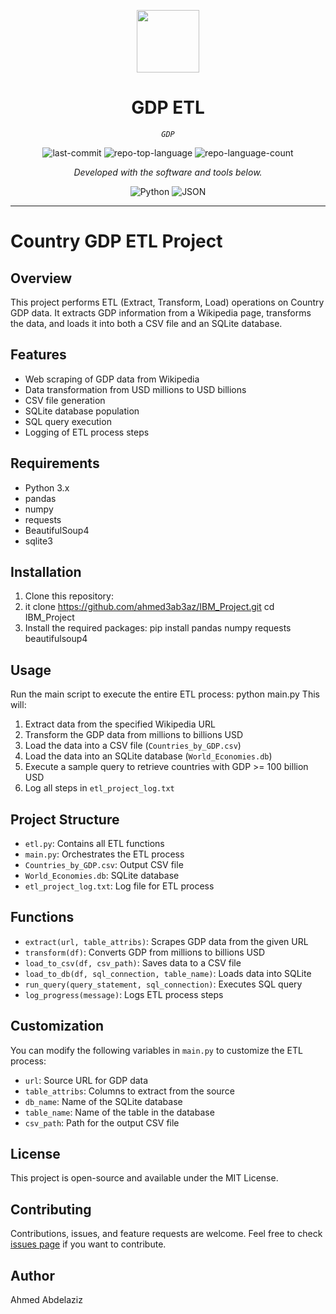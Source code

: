 <p align="center">
  <img src="https://cdn-icons-png.flaticon.com/512/6295/6295417.png" width="100" />
</p>
<p align="center">
    <h1 align="center">GDP ETL</h1>
</p>
<p align="center">
    <em><code>GDP</code></em>
</p>
<p align="center">
	<img src="https://img.shields.io/github/last-commit/ahmed3ab3az/IBM_Project?style=flat&logo=git&logoColor=white&color=0080ff" alt="last-commit">
	<img src="https://img.shields.io/github/languages/top/ahmed3ab3az/IBM_Project?style=flat&color=0080ff" alt="repo-top-language">
	<img src="https://img.shields.io/github/languages/count/ahmed3ab3az/IBM_Project?style=flat&color=0080ff" alt="repo-language-count">
<p>
<p align="center">
		<em>Developed with the software and tools below.</em>
</p>
<p align="center">
	<img src="https://img.shields.io/badge/Python-3776AB.svg?style=flat&logo=Python&logoColor=white" alt="Python">
	<img src="https://img.shields.io/badge/JSON-000000.svg?style=flat&logo=JSON&logoColor=white" alt="JSON">
</p>
<hr>

# Country GDP ETL Project

## Overview

This project performs ETL (Extract, Transform, Load) operations on Country GDP data. It extracts GDP information from a Wikipedia page, transforms the data, and loads it into both a CSV file and an SQLite database.

## Features

- Web scraping of GDP data from Wikipedia
- Data transformation from USD millions to USD billions
- CSV file generation
- SQLite database population
- SQL query execution
- Logging of ETL process steps

## Requirements

- Python 3.x
- pandas
- numpy
- requests
- BeautifulSoup4
- sqlite3

## Installation

1. Clone this repository:
2. it clone https://github.com/ahmed3ab3az/IBM_Project.git cd IBM_Project
2. Install the required packages:
pip install pandas numpy requests beautifulsoup4


## Usage

Run the main script to execute the entire ETL process:
python main.py
This will:
1. Extract data from the specified Wikipedia URL
2. Transform the GDP data from millions to billions USD
3. Load the data into a CSV file (`Countries_by_GDP.csv`)
4. Load the data into an SQLite database (`World_Economies.db`)
5. Execute a sample query to retrieve countries with GDP >= 100 billion USD
6. Log all steps in `etl_project_log.txt`

## Project Structure

- `etl.py`: Contains all ETL functions
- `main.py`: Orchestrates the ETL process
- `Countries_by_GDP.csv`: Output CSV file
- `World_Economies.db`: SQLite database
- `etl_project_log.txt`: Log file for ETL process

## Functions

- `extract(url, table_attribs)`: Scrapes GDP data from the given URL
- `transform(df)`: Converts GDP from millions to billions USD
- `load_to_csv(df, csv_path)`: Saves data to a CSV file
- `load_to_db(df, sql_connection, table_name)`: Loads data into SQLite
- `run_query(query_statement, sql_connection)`: Executes SQL query
- `log_progress(message)`: Logs ETL process steps

## Customization

You can modify the following variables in `main.py` to customize the ETL process:

- `url`: Source URL for GDP data
- `table_attribs`: Columns to extract from the source
- `db_name`: Name of the SQLite database
- `table_name`: Name of the table in the database
- `csv_path`: Path for the output CSV file

## License

This project is open-source and available under the MIT License.

## Contributing

Contributions, issues, and feature requests are welcome. Feel free to check [issues page](https://github.com/ahmed3ab3az/IBM_Project/issues) if you want to contribute.

## Author

Ahmed Abdelaziz
